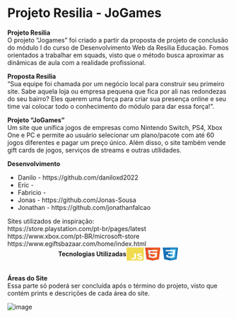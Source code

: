 # Projeto Resilia - JoGames

<b>Projeto Resilia</b><br/>
O projeto “Jogames” foi criado a partir da proposta de projeto de conclusão do módulo I do curso de Desenvolvimento Web da Resilia Educação. 
Fomos orientados a trabalhar em squads, visto que o método busca aproximar as dinâmicas de aula com a realidade profissional.</br>

<b>Proposta Resilia</b><br/>
“Sua equipe foi chamada por um negócio local para construir seu primeiro site. Sabe aquela loja ou empresa pequena que fica por ali nas redondezas do seu 
bairro? Eles querem uma força para criar sua presença online e seu time vai colocar todo o conhecimento do módulo para dar essa força!”.<br/>

<b>Projeto “JoGames”</b><br/>
Um site que unifica jogos de empresas como Nintendo Switch, PS4, Xbox One e PC e permite ao usuário selecionar um plano/pacote com até 60 jogos diferentes 
e pagar um preço único. Além disso, o site também vende gift cards de jogos, serviços de streams e outras utilidades.<br/>

<b>Desenvolvimento</b><br/>
<ul>
<li>Danilo - https://github.com/daniloxd2022</li>
<li>Eric - </li>
<li>Fabricio -</li>
<li>Jonas - https://github.com/Jonas-Sousa</li>
<li>Jonathan - https://github.com/jonathanfalcao</li>
</ul>
Sites utilizados de inspiração:<br/>
https://store.playstation.com/pt-br/pages/latest<br/>
https://www.xbox.com/pt-BR/microsoft-store<br/>
https://www.egiftsbazaar.com/home/index.html

<div style="display: flex; align-items: center; justify-content: center;"><br>
<b>Tecnologias Utilizadas</b><br/>
  <img align="center" alt="JavaScript" height="30" width="40" src="https://raw.githubusercontent.com/devicons/devicon/master/icons/javascript/javascript-plain.svg">
  <img align="center" alt="HTML" height="30" width="40" src="https://raw.githubusercontent.com/devicons/devicon/master/icons/html5/html5-original.svg">
  <img align="center" alt="CSS" height="30" width="40" src="https://raw.githubusercontent.com/devicons/devicon/master/icons/css3/css3-original.svg">
</div><br/>

<b>Áreas do Site</b><br/>
Essa parte só poderá ser concluída após o término do projeto, visto que contém prints e descrições de cada área do site.

![image](https://user-images.githubusercontent.com/112404942/193150544-e7630ed8-40e4-4b65-b356-07f21725408b.png)

